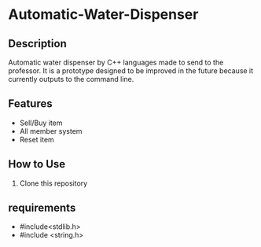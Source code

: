 # Automatic-Water-Dispenser

## Description
Automatic water dispenser by C++ languages made to send to the professor. 
It is a prototype designed to be improved in the future because it currently outputs to the command line.

## Features
- Sell/Buy item 
- All member system
- Reset item

## How to Use
1. Clone this repository

## requirements
- #include<stdlib.h>
- #include <string.h> 

